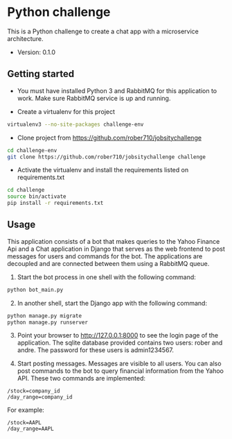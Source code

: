 Python challenge
================

This is a Python challenge to create a chat app with a microservice
architecture.

* Version: 0.1.0

Getting started
---------------

* You must have installed Python 3 and RabbitMQ for this 
application to work. Make sure RabbitMQ service is up and running.

* Create a virtualenv for this project

```bash
virtualenv3 --no-site-packages challenge-env
```
    
* Clone project from https://github.com/rober710/jobsitychallenge

```bash
cd challenge-env
git clone https://github.com/rober710/jobsitychallenge challenge
```

* Activate the virtualenv and install the requirements listed on
requirements.txt
 
 ```bash
 cd challenge
 source bin/activate
 pip install -r requirements.txt
 ```

## Usage
This application consists of a bot that makes queries to the Yahoo
Finance Api and a Chat application in Django that serves as the
web frontend to post messages for users and commands for the bot.
The applications are decoupled and are connected between them using
a RabbitMQ queue.

1. Start the bot process in one shell with the following command:

```bash
python bot_main.py
```

2. In another shell, start the Django app with the following command:

```bash
python manage.py migrate
python manage.py runserver
```

3. Point your browser to http://127.0.0.1:8000 to see the login page
of the application. The sqlite database provided contains two
users: rober and andre. The password for these users is admin1234567.

4. Start posting messages. Messages are visible to all users.
You can also post commands to the bot to query financial information
from the Yahoo API. These two commands are implemented:

```
/stock=company_id
/day_range=company_id
```

For example:

```
/stock=AAPL
/day_range=AAPL
```
